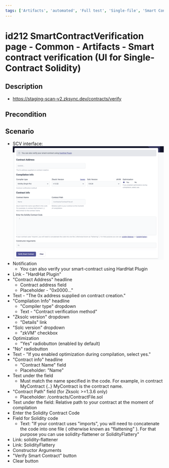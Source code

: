 ```yaml
---
tags: ['Artifacts', 'automated', 'Full test', 'Single-file', 'Smart Contract Verification page', 'Smoke test', 'Solidity', 'Active Partly Manual']
---
```


# id212 SmartContractVerification page - Common - Artifacts - Smart contract verification (UI for Single-Contract Solidity)

## Description
  - https://staging-scan-v2.zksync.dev/contracts/verify

## Precondition


## Scenario
- SCV interface:
  ![Screenshot](../../../../static/img/screenshots/common/SmartContractVerification/id212_1.png)
- Notification
    - You can also verify your smart-contract using HardHat Plugin
- Link - "HardHat Plugin"
- "Contract Address" headline
    - Contract address field
    - Placeholder - "0x0000..."
- Text - "The 0x address supplied on contract creation."
- "Compilation Info" headline
    - "Compiler type" dropdown
    - Text - "Contract verification method"
- "Zksolc version" dropdown
    - "Details" link
- "Solc version" dropdown
    - "zkVM" checkbox
- Optimization
    - "Yes" radiobutton (enabled by default)
- "No" radiobutton
- Text - "If you enabled optimization during compilation, select yes."
- "Contract info" headline
    - "Contract Name" field
    - Placeholder: "Name"
- Text under the field
    - Must match the name specified in the code. For example, in contract MyContract \{..\} MyContract is the contract name.
- "Contract Path" field (for Zksolc \>=1.3.6 only)
    - Placeholder: /contracts/ContractFile.sol
- Text under the field: Relative path to your contract at the moment of compilation
- Enter the Solidity Contract Code
- Field for Solidity code
    - Text: "If your contract uses "imports", you will need to concatenate the code into one file ( otherwise known as "flattening" ). For that purpose you can use solidity-flattener or SolidityFlattery"
- Link: solidity-flattener
- Link: SolidityFlattery
- Constructor Arguments
- "Verify Smart Contract" button
- Clear button
